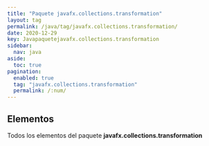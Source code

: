 ```yaml
---
title: "Paquete javafx.collections.transformation"
layout: tag
permalink: /java/tag/javafx.collections.transformation/
date: 2020-12-29
key: Javapaquetejavafx.collections.transformation
sidebar: 
  nav: java
aside: 
  toc: true
pagination: 
  enabled: true
  tag: "javafx.collections.transformation"
  permalink: /:num/
---
```


<h2>Elementos</h2>
Todos los elementos del paquete <strong>javafx.collections.transformation</strong>
